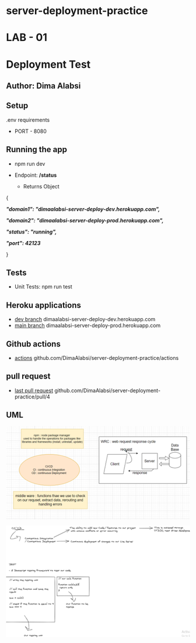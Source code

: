 # server-deployment-practice

# LAB - 01
 # Deployment Test
## Author: Dima Alabsi

## Setup
 .env requirements
* PORT - 8080
## Running the app
* npm run dev

* Endpoint:  **/status** 

    * Returns Object

{

  ***"domain1": "dimaalabsi-server-deploy-dev.herokuapp.com",***

  ***"domain2": "dimaalabsi-server-deploy-prod.herokuapp.com",***

  ***"status": "running",***

  ***"port": 42123***

}


## Tests

* Unit Tests: npm run test


## Heroku applications 

*  [dev branch](https://dimaalabsi-server-deploy-dev.herokuapp.com)    dimaalabsi-server-deploy-dev.herokuapp.com
*   [main branch](https://dimaalabsi-server-deploy-prod.herokuapp.com)  dimaalabsi-server-deploy-prod.herokuapp.com

## Github actions

*    [actions](https://github.com/DimaAlabsi/server-deployment-practice/actions)  github.com/DimaAlabsi/server-deployment-practice/actions
  

## pull request

* [last pull request](https://github.com/DimaAlabsi/server-deployment-practice/pull/4) github.com/DimaAlabsi/server-deployment-practice/pull/4

## UML

![notes](img/notes2.png)

![notes](/img/notes.png)



